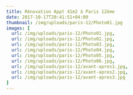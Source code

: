 ```yaml
---
title: Rénovation Appt 41m2 à Paris 12ème
date: 2017-10-17T20:41:51+04:00
thumbnail: /img/uploads/paris-12/Photo01.jpg
images: [
  url: /img/uploads/paris-12/Photo01.jpg,
  url: /img/uploads/paris-12/Photo02.jpg,
  url: /img/uploads/paris-12/Photo03.jpg,
  url: /img/uploads/paris-12/Photo04.jpg,
  url: /img/uploads/paris-12/Photo05.jpg,
  url: /img/uploads/paris-12/Photo06.jpg,
  url: /img/uploads/paris-12/avant-apres1.jpg,
  url: /img/uploads/paris-12/avant-apres2.jpg,
  url: /img/uploads/paris-12/avant-apres3.jpg
]
---
```

